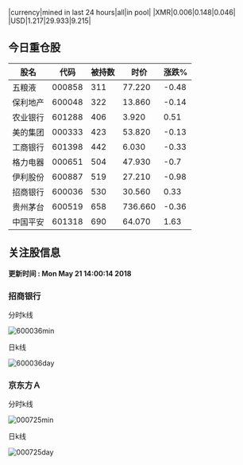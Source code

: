 |currency|mined in last 24 hours|all|in pool|
|XMR|0.006|0.148|0.046|
|USD|1.217|29.933|9.215|

## 今日重仓股 

|股名|代码|被持数|时价|涨跌%|
|---|---|---|---|---|
|五粮液|000858|311|77.220|-0.48|
|保利地产|600048|322|13.860|-0.14|
|农业银行|601288|406|3.920|0.51|
|美的集团|000333|423|53.820|-0.13|
|工商银行|601398|442|6.030|-0.33|
|格力电器|000651|504|47.930|-0.7|
|伊利股份|600887|519|27.210|-0.98|
|招商银行|600036|530|30.560|0.33|
|贵州茅台|600519|658|736.660|-0.36|
|中国平安|601318|690|64.070|1.63|

## 关注股信息
**更新时间 : Mon May 21 14:00:14 2018**
### 招商银行 
分时k线

![600036min](http://image.sinajs.cn/newchart/min/n/sh600036.gif)

日k线

![600036day](http://image.sinajs.cn/newchart/daily/n/sh600036.gif)

### 京东方Ａ 
分时k线

![000725min](http://image.sinajs.cn/newchart/min/n/sz000725.gif)

日k线

![000725day](http://image.sinajs.cn/newchart/daily/n/sz000725.gif)
